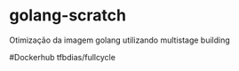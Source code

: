 # golang-scratch
Otimização da imagem golang utilizando multistage building


#Dockerhub
tfbdias/fullcycle
